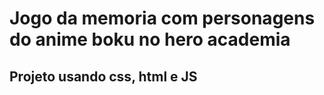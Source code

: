 <h1>Jogo da memoria com personagens do anime boku no hero academia</h1>
<h2>Projeto usando css, html e JS</h2>